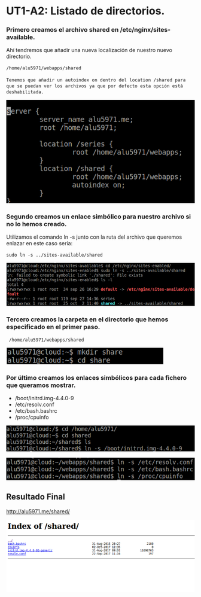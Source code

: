 # UT1-A2: Listado de directorios.

### Primero creamos el archivo shared en /etc/nginx/sites-available.

Ahí tendremos que añadir una nueva localización de nuestro nuevo directorio.

    /home/alu5971/webapps/shared

    Tenemos que añadir un autoindex on dentro del location /shared para que se puedan ver los archivos ya que por defecto esta opción está deshabilitada.

![img](./img/2.png)

### Segundo creamos un enlace simbólico para nuestro archivo si no lo hemos creado.

Utilizamos el comando ln -s junto con la ruta del archivo que queremos enlazar en este caso sería:

    sudo ln -s ../sites-available/shared

![img](./img/1.png)

### Tercero creamos la carpeta en el directorio que hemos especificado en el primer paso.

     /home/alu5971/webapps/shared

![img](./img/3.png)

### Por último creamos los enlaces simbólicos para cada fichero que queramos mostrar.

 * /boot/initrd.img-4.4.0-9
 * /etc/resolv.conf
 * /etc/bash.bashrc
 * /proc/cpuinfo

 ![img](./img/5.png)

 ![img](./img/6.png)

 ## Resultado Final

 http://alu5971.me/shared/

 ![img](./img/7.png)
